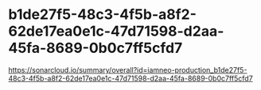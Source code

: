 # b1de27f5-48c3-4f5b-a8f2-62de17ea0e1c-47d71598-d2aa-45fa-8689-0b0c7ff5cfd7
https://sonarcloud.io/summary/overall?id=iamneo-production_b1de27f5-48c3-4f5b-a8f2-62de17ea0e1c-47d71598-d2aa-45fa-8689-0b0c7ff5cfd7
